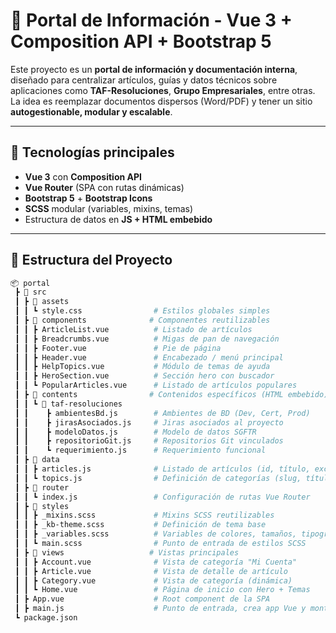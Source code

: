 # 📘 Portal de Información - Vue 3 + Composition API + Bootstrap 5

Este proyecto es un **portal de información y documentación interna**, diseñado para centralizar artículos, guías y datos técnicos sobre aplicaciones como **TAF-Resoluciones**, **Grupo Empresariales**, entre otras.
La idea es reemplazar documentos dispersos (Word/PDF) y tener un sitio **autogestionable, modular y escalable**.

---

## 🚀 Tecnologías principales
- **Vue 3** con **Composition API**
- **Vue Router** (SPA con rutas dinámicas)
- **Bootstrap 5** + **Bootstrap Icons**
- **SCSS** modular (variables, mixins, temas)
- Estructura de datos en **JS + HTML embebido**

---

## 📂 Estructura del Proyecto

```bash
📦 portal
 ┣ 📂 src
 ┃ ┣ 📂 assets
 ┃ ┃ ┗ style.css                # Estilos globales simples
 ┃ ┣ 📂 components              # Componentes reutilizables
 ┃ ┃ ┣ ArticleList.vue          # Listado de artículos
 ┃ ┃ ┣ Breadcrumbs.vue          # Migas de pan de navegación
 ┃ ┃ ┣ Footer.vue               # Pie de página
 ┃ ┃ ┣ Header.vue               # Encabezado / menú principal
 ┃ ┃ ┣ HelpTopics.vue           # Módulo de temas de ayuda
 ┃ ┃ ┣ HeroSection.vue          # Sección hero con buscador
 ┃ ┃ ┗ PopularArticles.vue      # Listado de artículos populares
 ┃ ┣ 📂 contents                # Contenidos específicos (HTML embebido)
 ┃ ┃ ┗ 📂 taf-resoluciones
 ┃ ┃    ┣ ambientesBd.js        # Ambientes de BD (Dev, Cert, Prod)
 ┃ ┃    ┣ jirasAsociados.js     # Jiras asociados al proyecto
 ┃ ┃    ┣ modeloDatos.js        # Modelo de datos SGFTR
 ┃ ┃    ┣ repositorioGit.js     # Repositorios Git vinculados
 ┃ ┃    ┗ requerimiento.js      # Requerimiento funcional
 ┃ ┣ 📂 data
 ┃ ┃ ┣ articles.js              # Listado de artículos (id, título, excerpt, content)
 ┃ ┃ ┗ topics.js                # Definición de categorías (slug, título, descripción)
 ┃ ┣ 📂 router
 ┃ ┃ ┗ index.js                 # Configuración de rutas Vue Router
 ┃ ┣ 📂 styles
 ┃ ┃ ┣ _mixins.scss             # Mixins SCSS reutilizables
 ┃ ┃ ┣ _kb-theme.scss           # Definición de tema base
 ┃ ┃ ┣ _variables.scss          # Variables de colores, tamaños, tipografía
 ┃ ┃ ┗ main.scss                # Punto de entrada de estilos SCSS
 ┃ ┣ 📂 views                   # Vistas principales
 ┃ ┃ ┣ Account.vue              # Vista de categoría "Mi Cuenta"
 ┃ ┃ ┣ Article.vue              # Vista de detalle de artículo
 ┃ ┃ ┣ Category.vue             # Vista de categoría (dinámica)
 ┃ ┃ ┗ Home.vue                 # Página de inicio con Hero + Temas
 ┃ ┣ App.vue                    # Root component de la SPA
 ┃ ┣ main.js                    # Punto de entrada, crea app Vue y monta router
 ┗ package.json
